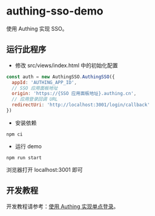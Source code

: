 # authing-sso-demo

使用 Authing 实现 SSO。

## 运行此程序

- 修改 src/views/index.html 中的初始化配置

```js
const auth = new AuthingSSO.AuthingSSO({
  appId: 'AUTHING_APP_ID',
  // SSO 应用面板地址
  origin: 'https://{SSO 应用面板地址}.authing.cn',
  // 应用登录回调 URL
  redirectUri: 'http://localhost:3001/login/callback'
})
```

- 安装依赖
``` shell
npm ci
```

- 运行 demo
``` shell
npm run start
```

浏览器打开 localhost:3001 即可

## 开发教程

开发教程请参考：[使用 Authing 实现单点登录](https://docs.authing.cn/v2/reference/sdk-for-sso.html)。
